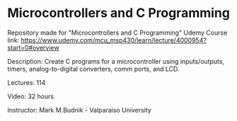 # Microcontrollers and C Programming

Repository made for "Microcontrollers and C Programming" Udemy Course
link: https://www.udemy.com/mcu_msp430/learn/lecture/4000954?start=0#overview

Description: Create C programs for a microcontroller using inputs/outputs, timers, analog-to-digital converters, 
			 comm ports, and LCD.

Lectures: 114

Video: 32 hours

Instructor: Mark M.Budnik - Valparaiso University
